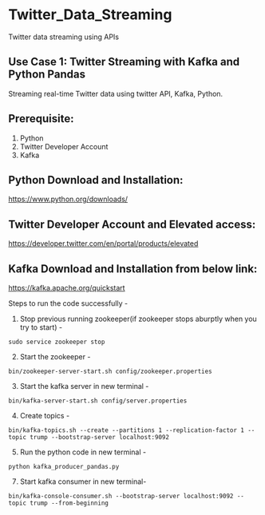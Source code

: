 # Twitter_Data_Streaming
Twitter data streaming using APIs

## Use Case 1: Twitter Streaming with Kafka and Python Pandas
Streaming real-time Twitter data using twitter API, Kafka, Python.

## Prerequisite:
1. Python
2. Twitter Developer Account
3. Kafka

## Python Download and Installation:
https://www.python.org/downloads/

## Twitter Developer Account and Elevated access:
https://developer.twitter.com/en/portal/products/elevated

## Kafka Download and Installation from below link:
https://kafka.apache.org/quickstart

Steps to run the code successfully - 

1. Stop previous running zookeeper(if zookeeper stops aburptly when you try to start) -
```
sudo service zookeeper stop
```
2. Start the zookeeper - 
```
bin/zookeeper-server-start.sh config/zookeeper.properties
```
3. Start the kafka server in new terminal -
```
bin/kafka-server-start.sh config/server.properties
```
4. Create topics -
```
bin/kafka-topics.sh --create --partitions 1 --replication-factor 1 --topic trump --bootstrap-server localhost:9092
```
5. Run the python code in new terminal - 
```
python kafka_producer_pandas.py
```
7. Start kafka consumer in new terminal-
```
bin/kafka-console-consumer.sh --bootstrap-server localhost:9092 --topic trump --from-beginning
```
